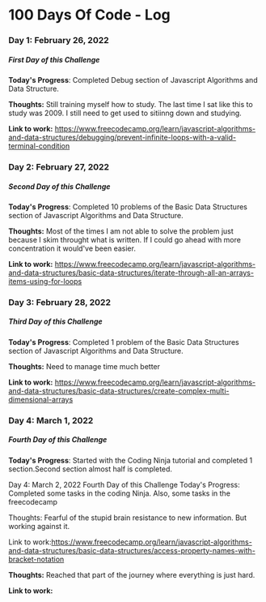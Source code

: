 # 100 Days Of Code - Log

### Day 1: February 26, 2022
##### First Day of this Challenge

**Today's Progress**: Completed Debug section of Javascript Algorithms and Data Structure.

**Thoughts:** Still training myself how to study. The last time I sat like this to study was 2009. I still need to get used to sitiinng down and studying.

**Link to work:** https://www.freecodecamp.org/learn/javascript-algorithms-and-data-structures/debugging/prevent-infinite-loops-with-a-valid-terminal-condition

### Day 2: February 27, 2022
##### Second Day of this Challenge

**Today's Progress**: Completed 10 problems of the Basic Data Structures section of Javascript Algorithms and Data Structure.

**Thoughts:** Most of the times I am not able to solve the problem just because I skim throught what is written. If I could go ahead with more concentration it would've been easier.

**Link to work:** https://www.freecodecamp.org/learn/javascript-algorithms-and-data-structures/basic-data-structures/iterate-through-all-an-arrays-items-using-for-loops

### Day 3: February 28, 2022
##### Third Day of this Challenge

**Today's Progress**: Completed 1 problem of the Basic Data Structures section of Javascript Algorithms and Data Structure.

**Thoughts:** Need to manage time much better

**Link to work:** https://www.freecodecamp.org/learn/javascript-algorithms-and-data-structures/basic-data-structures/create-complex-multi-dimensional-arrays

### Day 4: March 1, 2022
##### Fourth Day of this Challenge

**Today's Progress**: Started with the Coding Ninja tutorial and completed 1 section.Second section almost half is completed. 


Day 4: March 2, 2022
Fourth Day of this Challenge
Today's Progress: Completed some tasks in the coding Ninja. Also, some tasks in the freecodecamp

Thoughts: Fearful of the stupid brain resistance to new information. But working against it.

Link to work:https://www.freecodecamp.org/learn/javascript-algorithms-and-data-structures/basic-data-structures/access-property-names-with-bracket-notation

**Thoughts:** Reached that part of the journey where everything is just hard.

**Link to work:** 

